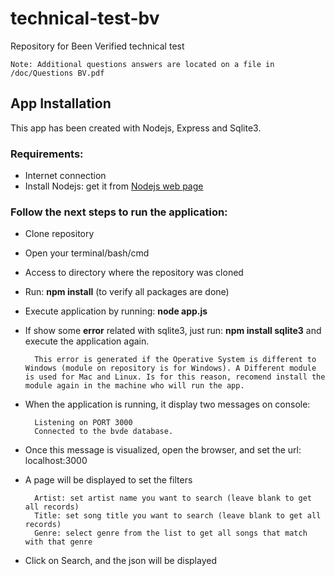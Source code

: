 # technical-test-bv
Repository for Been Verified technical test

    Note: Additional questions answers are located on a file in /doc/Questions BV.pdf  

## App Installation
This app has been created with Nodejs, Express and Sqlite3.

### Requirements: 
* Internet connection
* Install Nodejs: get it from [Nodejs web page](https://nodejs.org/es/download/)

### Follow the next steps to run the application:

* Clone repository
* Open your terminal/bash/cmd
* Access to directory where the repository was cloned
* Run: **npm install** (to verify all packages are done)
* Execute application by running: **node app.js**
* If show some **error** related with sqlite3, just run: **npm install sqlite3** and execute the application again. 

        This error is generated if the Operative System is different to Windows (module on repository is for Windows). A Different module is used for Mac and Linux. Is for this reason, recomend install the module again in the machine who will run the app. 
        
* When the application is running, it display two messages on console: 

        Listening on PORT 3000
        Connected to the bvde database.

* Once this message is visualized, open the browser, and set the url: localhost:3000
* A page will be displayed to set the filters

        Artist: set artist name you want to search (leave blank to get all records)
        Title: set song title you want to search (leave blank to get all records)
        Genre: select genre from the list to get all songs that match with that genre

* Click on Search, and the json will be displayed